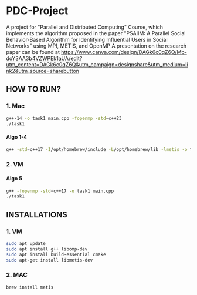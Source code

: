 # PDC-Project
A project for "Parallel and Distributed Computing" Course, which implements the algorithm proposed in the paper "PSAIIM: A Parallel Social Behavior-Based Algorithm for Identifying Influential Users in Social Networks" using MPI, METIS, and OpenMP
A presentation on the research paper can be found at https://www.canva.com/design/DAGk6c0qZ6Q/Mb-doY3AA3b4VZWPEk1aUA/edit?utm_content=DAGk6c0qZ6Q&utm_campaign=designshare&utm_medium=link2&utm_source=sharebutton

## HOW TO RUN?
### 1. Mac
```sh
g++-14 -o task1 main.cpp -fopenmp -std=c++23
./task1
```

#### Algo 1-4
```sh
g++ -std=c++17 -I/opt/homebrew/include -L/opt/homebrew/lib -lmetis -o task1 temp2.cpp
```
### 2. VM
#### Algo 5
```sh
g++ -fopenmp -std=c++17 -o task1 main.cpp
./task1
```

## INSTALLATIONS
### 1. VM
```sh
sudo apt update
sudo apt install g++ libomp-dev
sudo apt install build-essential cmake
sudo apt-get install libmetis-dev
```

### 2. MAC
```sh
brew install metis
```

